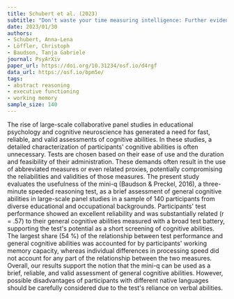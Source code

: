 ```yaml
---
title: Schubert et al. (2023)
subtitle: "Don't waste your time measuring intelligence: Further evidence for the validity of a three-minute speeded reasoning test"
date: 2023/01/30
authors:
- Schubert, Anna-Lena
- Löffler, Christoph
- Baudson, Tanja Gabriele
journal: PsyArXiv
paper_url: https://doi.org/10.31234/osf.io/d4rgf
data_url: https://osf.io/bpm5e/
tags:
- abstract reasoning
- executive functioning
- working memory
sample_size: 140
---
```


The rise of large-scale collaborative panel studies in educational psychology and cognitive neuroscience has generated a need for fast, reliable, and valid assessments of cognitive abilities. In these studies, a detailed characterization of participants' cognitive abilities is often unnecessary. Tests are chosen based on their ease of use and the duration and feasibility of their administration. These demands often result in the use of abbreviated measures or even related proxies, potentially compromising the reliabilities and validities of those measures. The present study evaluates the usefulness of the mini-q (Baudson & Preckel, 2016), a three-minute speeded reasoning test, as a brief assessment of general cognitive abilities in large-scale panel studies in a sample of 140 participants from diverse educational and occupational backgrounds. Participants' test performance showed an excellent reliability and was substantially related (r = .57) to their general cognitive abilities measured with a broad test battery, supporting the test's potential as a short screening of cognitive abilities. The largest share (54 %) of the relationship between test performance and general cognitive abilities was accounted for by participants' working memory capacity, whereas individual differences in processing speed did not account for any part of the relationship between the two measures. Overall, our results support the notion that the mini-q can be used as a brief, reliable, and valid assessment of general cognitive abilities. However, possible disadvantages of participants with different native languages should be carefully considered due to the test's reliance on verbal abilities.
